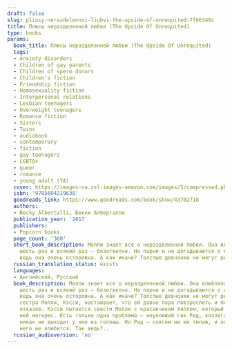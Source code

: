 ```yaml
---
draft: false
slug: pliusy-nerazdelennoi-liubvi-the-upside-of-unrequited-7f66348c
title: Плюсы неразделенной любви (The Upside Of Unrequited)
type: books
params:
  book_title: Плюсы неразделенной любви (The Upside Of Unrequited)
  tags:
  - Anxiety disorders
  - Children of gay parents
  - Children of sperm donors
  - Children's fiction
  - Friendship fiction
  - Homosexuality fiction
  - Interpersonal relations
  - Lesbian teenagers
  - Overweight teenagers
  - Romance fiction
  - Sisters
  - Twins
  - audiobook
  - contemporary
  - fiction
  - gay teenagers
  - LGBTQ+
  - queer
  - romance
  - young adult (YA)
  cover: https://images-na.ssl-images-amazon.com/images/S/compressed.photo.goodreads.com/books/1487956734i/30653853.jpg
  isbn: '9785604219638'
  goodreads_link: https://www.goodreads.com/book/show/43702718
  authors:
  - Becky Albertalli, Бекки Алберталли
  publication_year: '2017'
  publishers:
  - Popcorn books
  page_count: '360'
  short_book_description: Молли знает все о неразделенной любви. Она влюблялась двадцать
    шесть раз и всякий раз — безответно. Но парни и не догадываются о ее чувствах,
    ведь она очень осторожна. А как иначе? Толстые девчонки не могут рисковать...
  russian_translation_status: exists
  languages:
  - Английский, Русский
  book_description: Молли знает все о неразделенной любви. Она влюблялась двадцать
    шесть раз и всякий раз — безответно. Но парни и не догадываются о ее чувствах,
    ведь она очень осторожна. А как иначе? Толстые девчонки не могут рисковать. Однако
    сестра Молли, Кэсси, настаивает, что ей давно пора повзрослеть и перестать бояться
    отказов. Кэсси пытается свести Молли с красавчиком Уиллом, который проявляет к
    ней интерес. Есть только одна проблема — неуклюжий гик Рид, коллега Молли, — он
    никак не выходит у нее из головы. Но Рид — совсем не ее типаж, и она никогда в
    него не влюбится. Так ведь?..
  russian_audioversion: 'no'
---
```

